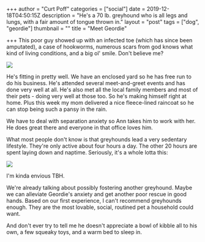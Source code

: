 +++
author = "Curt Poff"
categories = ["social"]
date = 2019-12-18T04:50:15Z
description = "He's a 70 lb. greyhound who is all legs and lungs, with a fair amount of tongue thrown in."
layout = "post"
tags = ["dog", "geordie"]
thumbnail = ""
title = "Meet Geordie"

+++
This poor guy showed up with an infected toe (which has since been amputated), a case of hookworms, numerous scars from god knows what kind of living conditions, and a big ol' smile. Don't believe me?

![](https://blog.curtpoff.com/uploads/IMG_20191002_180914.jpg)

He's fitting in pretty well. We have an enclosed yard so he has free run to do his business. He's attended several meet-and-greet events and has done very well at all. He's also met all the local family members and most of their pets - doing very well at those too. So he's making himself right at home. Plus this week my mom delivered a nice fleece-lined raincoat so he can stop being such a pansy in the rain.

We have to deal with separation anxiety so Ann takes him to work with her. He does great there and everyone in that office loves him.

What most people don't know is that greyhounds lead a very sedentary lifestyle. They're only active about four hours a day. The other 20 hours are spent laying down and naptime. Seriously, it's a whole lotta this:

![](https://blog.curtpoff.com/uploads/lazy.jpg)

I'm kinda envious TBH.

We're already talking about possibly fostering another greyhound. Maybe we can alleviate Geordie's anxiety and get another poor rescue in good hands. Based on our first experience, I can't recommend greyhounds enough. They are the most lovable, social, routined pet a household could want. 

And don't ever try to tell me he doesn't appreciate a bowl of kibble all to his own, a few squeaky toys, and a warm bed to sleep in. 